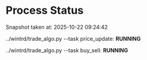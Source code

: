 # Process Status

Snapshot taken at: 2025-10-22 09:24:42

../wintrd/trade_algo.py --task price_update: **RUNNING**

../wintrd/trade_algo.py --task buy_sell: **RUNNING**

